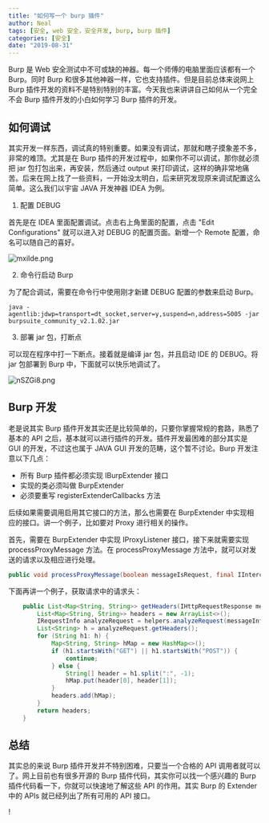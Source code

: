 ```yaml
---
title: "如何写一个 burp 插件"
author: Neal
tags: [安全, web 安全，安全开发, burp, burp 插件]
categories: [安全]
date: "2019-08-31" 
---
```


Burp 是 Web 安全测试中不可或缺的神器。每一个师傅的电脑里面应该都有一个 Burp。同时 Burp 和很多其他神器一样，它也支持插件。但是目前总体来说网上 Burp 插件开发的资料不是特别特别的丰富。今天我也来讲讲自己如何从一个完全不会 Burp 插件开发的小白如何学习 Burp 插件的开发。

## 如何调试

其实开发一样东西，调试真的特别重要。如果没有调试，那就和瞎子摸象差不多，非常的难顶。尤其是在 Burp 插件的开发过程中，如果你不可以调试，那你就必须把 jar 包打包出来，再安装，然后通过 output 来打印调试，这样的确非常地痛苦。后来在网上找了一些资料，一开始没太明白，后来研究发现原来调试配置这么简单。这么我们以宇宙 JAVA 开发神器 IDEA 为例。

1. 配置 DEBUG

首先是在 IDEA 里面配置调试。点击右上角里面的配置，点击 "Edit Configurations" 就可以进入对 DEBUG 的配置页面。新增一个 Remote 配置，命名可以随自己的喜好。

![mxiIde.png](https://s2.ax1x.com/2019/08/31/mxiIde.png)

2. 命令行启动 Burp

为了配合调试，需要在命令行中使用刚才新建 DEBUG 配置的参数来启动 Burp。

```
java -agentlib:jdwp=transport=dt_socket,server=y,suspend=n,address=5005 -jar burpsuite_community_v2.1.02.jar
```

3. 部署 jar 包，打断点

可以现在程序中打一下断点。接着就是编译 jar 包，并且启动 IDE 的 DEBUG。将 jar 包部署到 Burp 中，下面就可以快乐地调试了。

![nSZGi8.png](https://s2.ax1x.com/2019/09/01/nSZGi8.png)

## Burp 开发

老是说其实 Burp 插件开发其实还是比较简单的，只要你掌握常规的套路，熟悉了基本的 API 之后，基本就可以进行插件的开发。插件开发最困难的部分其实是 GUI 的开发，不过这也属于 JAVA GUI 开发的范畴，这个暂不讨论。Burp 开发注意以下几点：

* 所有 Burp 插件都必须实现 IBurpExtender 接口
* 实现的类必须叫做 BurpExtender
* 必须要重写 registerExtenderCallbacks 方法

后续如果需要调用启用其它接口的方法，那么也需要在 BurpExtender 中实现相应的接口。讲一个例子，比如要对 Proxy 进行相关的操作。

首先，需要在 BurpExtender 中实现 IProxyListener 接口，接下来就需要实现 processProxyMessage 方法。在 processProxyMessage 方法中，就可以对发送的请求以及相应进行处理。

```java
public void processProxyMessage(boolean messageIsRequest, final IInterceptedProxyMessage iInterceptedProxyMessage)
```

下面再讲一个例子，获取请求中的请求头：

```java
    public List<Map<String, String>> getHeaders(IHttpRequestResponse messageInfo) {
        List<Map<String, String>> headers = new ArrayList<>();
        IRequestInfo analyzeRequest = helpers.analyzeRequest(messageInfo);
        List<String> h = analyzeRequest.getHeaders();
        for (String h1: h) {
            Map<String, String> hMap = new HashMap<>();
            if (h1.startsWith("GET") || h1.startsWith("POST")) {
                continue;
            } else {
                String[] header = h1.split(":", -1);
                hMap.put(header[0], header[1]);
            }
            headers.add(hMap);
        }
        return headers;
    }
```
## 总结

其实总的来说 Burp 插件开发并不特别困难，只要当一个合格的 API 调用者就可以了。网上目前也有很多开源的 Burp 插件代码，其实你可以找一个感兴趣的 Burp 插件代码看一下，你就可以快速地了解这些 API 的作用。其实 Burp 的 Extender 中的 APIs 就已经列出了所有可用的 API 接口。

!

